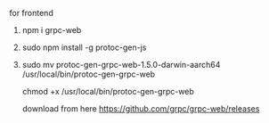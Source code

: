 for frontend

1.  npm i grpc-web
2. sudo  npm install -g protoc-gen-js
3. sudo mv protoc-gen-grpc-web-1.5.0-darwin-aarch64 \
    /usr/local/bin/protoc-gen-grpc-web

    chmod +x /usr/local/bin/protoc-gen-grpc-web

    download from here https://github.com/grpc/grpc-web/releases
